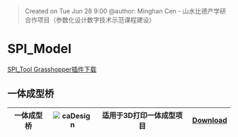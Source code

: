 > Created on Tue Jun 28 9:00 @author: Minghan Cen - 山水比德产学研合作项目（参数化设计数字技术示范课程建设）

# SPI_Model
<a href="SPI_Tool\Material\SPI.rar">SPI_Tool Grasshopper插件下载</a>

## 一体成型桥
| 一体成型桥  |  <img src="SPI_Tool\imgs\tool\一体成型桥.png" height="auto" width="auto" title="caDesign">|适用于3D打印一体成型项目 |<a href="./Moths_components/Counter.gh">Download</a> |
|---|---|---|---|